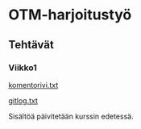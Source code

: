 # OTM-harjoitustyö

## Tehtävät

### Viikko1

[komentorivi.txt](https://github.com/picada/otm-harjoitustyo/blob/master/laskarit/viikko1/komentorivi.txt)

[gitlog.txt](https://github.com/picada/otm-harjoitustyo/blob/master/laskarit/viikko1/gitlog.txt)

Sisältöä päivitetään kurssin edetessä.

